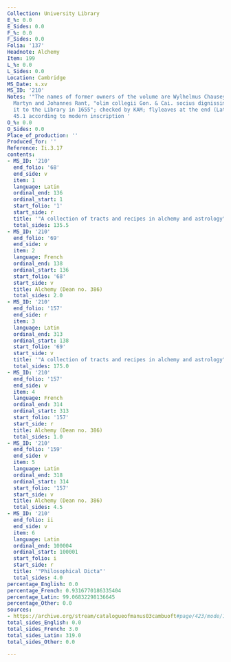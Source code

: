 ```yaml
---
Collection: University Library
E_%: 0.0
E_Sides: 0.0
F_%: 0.0
F_Sides: 0.0
Folia: '137'
Headnote: Alchemy
Item: 199
L_%: 0.0
L_Sides: 0.0
Location: Cambridge
MS_Date: s.xv
MS_ID: '210'
Notes: '"The names of former owners of the volume are Wylhelmus Chausey, Wylhelmns
  Martyn and Johannes Rant, "olim collegii Gon. & Cai. socius dignissimos," who presented
  it to the Library in 1655"; checked by KAM; flyleaves at the end (Latin) from Digest
  45.1 according to modern inscription '
O_%: 0.0
O_Sides: 0.0
Place_of_production: ''
Produced_for: ''
Reference: Ii.3.17
contents:
- MS_ID: '210'
  end_folio: '68'
  end_side: v
  item: 1
  language: Latin
  ordinal_end: 136
  ordinal_start: 1
  start_folio: '1'
  start_side: r
  title: '"A collection of tracts and recipes in alchemy and astrology"'
  total_sides: 135.5
- MS_ID: '210'
  end_folio: '69'
  end_side: v
  item: 2
  language: French
  ordinal_end: 138
  ordinal_start: 136
  start_folio: '68'
  start_side: v
  title: Alchemy (Dean no. 386)
  total_sides: 2.0
- MS_ID: '210'
  end_folio: '157'
  end_side: r
  item: 3
  language: Latin
  ordinal_end: 313
  ordinal_start: 138
  start_folio: '69'
  start_side: v
  title: '"A collection of tracts and recipes in alchemy and astrology"'
  total_sides: 175.0
- MS_ID: '210'
  end_folio: '157'
  end_side: v
  item: 4
  language: French
  ordinal_end: 314
  ordinal_start: 313
  start_folio: '157'
  start_side: r
  title: Alchemy (Dean no. 386)
  total_sides: 1.0
- MS_ID: '210'
  end_folio: '159'
  end_side: v
  item: 5
  language: Latin
  ordinal_end: 318
  ordinal_start: 314
  start_folio: '157'
  start_side: v
  title: Alchemy (Dean no. 386)
  total_sides: 4.5
- MS_ID: '210'
  end_folio: ii
  end_side: v
  item: 6
  language: Latin
  ordinal_end: 100004
  ordinal_start: 100001
  start_folio: i
  start_side: r
  title: '"Philosophical Dicta"'
  total_sides: 4.0
percentage_English: 0.0
percentage_French: 0.9316770186335404
percentage_Latin: 99.06832298136645
percentage_Other: 0.0
sources:
- https://archive.org/stream/catalogueofmanus03cambuoft#page/423/mode/1up
total_sides_English: 0.0
total_sides_French: 3.0
total_sides_Latin: 319.0
total_sides_Other: 0.0

---
```


